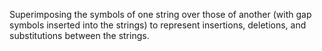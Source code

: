 Superimposing the symbols of one string over those of another (with gap symbols inserted into the strings) to represent insertions, deletions, and substitutions between the strings. 
